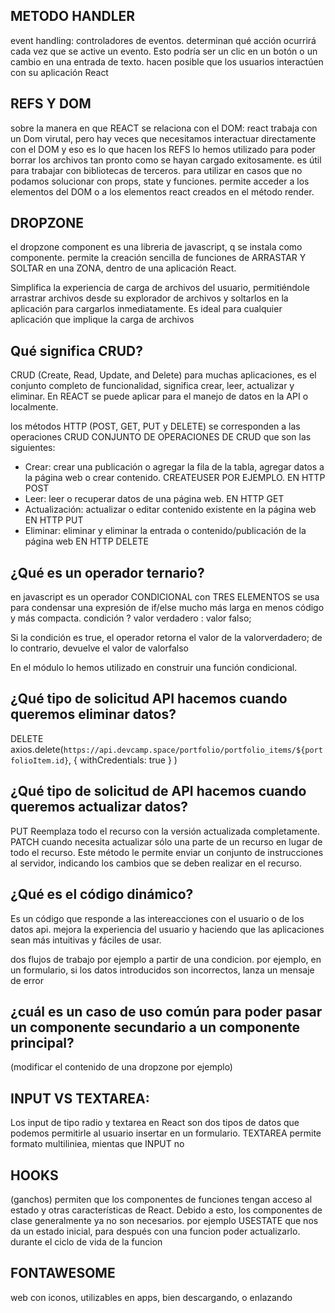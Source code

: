 ## METODO HANDLER
event handling: controladores de eventos. determinan qué acción ocurrirá cada vez que se active un evento. Esto podría ser un clic en un botón o un cambio en una entrada de texto. hacen posible que los usuarios interactúen con su aplicación React

## REFS Y DOM
sobre la manera en que REACT se relaciona con el DOM: react trabaja con un Dom virutal, pero hay veces que necesitamos interactuar directamente con el DOM y eso es lo que hacen los REFS
lo hemos utilizado para poder borrar los archivos tan pronto como se hayan cargado exitosamente. es útil para trabajar con bibliotecas de terceros.
para utilizar en casos que no podamos solucionar con props, state y funciones.
permite acceder a los elementos del DOM o a los elementos react creados en el método render.

## DROPZONE
el dropzone component es una libreria de javascript, q se instala como componente. 
permite la creación sencilla de funciones de ARRASTAR Y SOLTAR en una ZONA, dentro de una aplicación React.

Simplifica la experiencia de carga de archivos del usuario, permitiéndole arrastrar archivos desde su explorador de archivos y soltarlos en la aplicación para cargarlos inmediatamente.
Es ideal para cualquier aplicación que implique la carga de archivos

## Qué significa CRUD?

CRUD (Create, Read, Update, and Delete)
para muchas aplicaciones, es el conjunto completo de funcionalidad, significa crear, leer, actualizar y eliminar.
En REACT se puede aplicar para el manejo de datos en la API o localmente.

los métodos HTTP (POST, GET, PUT y DELETE) se corresponden a las operaciones CRUD
CONJUNTO DE OPERACIONES DE CRUD que son las siguientes:
- Crear: crear una publicación o agregar la fila de la tabla, agregar datos a la página web o crear contenido.  CREATEUSER POR EJEMPLO. EN HTTP POST
- Leer: leer o recuperar datos de una página web. EN HTTP GET
- Actualización: actualizar o editar contenido existente en la página web EN HTTP PUT
- Eliminar: eliminar y eliminar la entrada o contenido/publicación de la página web EN HTTP DELETE

## ¿Qué es un operador ternario?
en javascript es un operador CONDICIONAL con TRES ELEMENTOS
se usa para condensar una expresión de if/else mucho más larga en menos código y más compacta.
condición ? valor verdadero : valor falso;

Si la condición es true, el operador retorna el valor de la valorverdadero; de lo contrario, devuelve el valor de valorfalso

En el módulo lo hemos utilizado en construir una función condicional.

## ¿Qué tipo de solicitud API hacemos cuando queremos eliminar datos?
DELETE
axios.delete(`https://api.devcamp.space/portfolio/portfolio_items/${portfolioItem.id}`,
    { withCredentials: true }
  )

## ¿Qué tipo de solicitud de API hacemos cuando queremos actualizar datos?
PUT Reemplaza todo el recurso con la versión actualizada completamente.
PATCH cuando necesita actualizar sólo una parte de un recurso en lugar de todo el recurso. Este método le permite enviar un conjunto de instrucciones al servidor, indicando los cambios que se deben realizar en el recurso.

## ¿Qué es el código dinámico?
Es un código que responde a las intereacciones con el usuario o de los datos api. mejora la experiencia del usuario y haciendo que las aplicaciones sean más intuitivas y fáciles de usar.

 dos flujos de trabajo por ejemplo a partir de una condicion. 
por ejemplo, en un formulario, si los datos introducidos son incorrectos, lanza un mensaje de error


## ¿cuál es un caso de uso común para poder pasar un componente secundario a un componente principal? 
(modificar el contenido de una dropzone por ejemplo)

## INPUT VS TEXTAREA:
Los input de tipo radio y textarea en React son dos tipos de datos que podemos permitirle al usuario insertar en un formulario. TEXTAREA permite formato multiliniea, mientas que INPUT no

## HOOKS
(ganchos)
permiten que los componentes de funciones tengan acceso al estado y otras características de React. Debido a esto, los componentes de clase generalmente ya no son necesarios.
por ejemplo USESTATE que nos da un estado inicial, para después con una funcion poder actualizarlo. durante el ciclo de vida de la funcion

## FONTAWESOME
web con iconos, utilizables en apps, bien descargando, o enlazando
